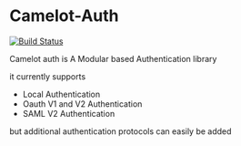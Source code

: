 Camelot-Auth
============

[![Build Status](https://travis-ci.org/taftse/camelot-auth.png?branch=master)](https://travis-ci.org/taftse/camelot-auth)

Camelot auth is A Modular based Authentication library

it currently supports 
* Local Authentication
* Oauth V1 and V2 Authentication
* SAML V2 Authentication 

but additional authentication protocols can easily be added 